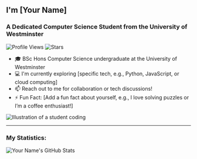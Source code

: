 ## I'm [Your Name]

### A Dedicated Computer Science Student from the University of Westminster

![Profile Views](https://komarev.com/ghpvc/?username=yourusername&color=blue) ![Stars](https://img.shields.io/github/stars/yourusername?affiliations=OWNER%2CCOLLABORATOR&style=social)

- 🎓 BSc Hons Computer Science undergraduate at the University of Westminster
- 💻 I'm currently exploring [specific tech, e.g., Python, JavaScript, or cloud computing]
- 📫 Reach out to me for collaboration or tech discussions!
- ⚡ Fun Fact: [Add a fun fact about yourself, e.g., I love solving puzzles or I’m a coffee enthusiast!]

![Illustration of a student coding](https://via.placeholder.com/300x200.png?text=Student+Coding+Illustration)

---

### My Statistics:

![Your Name's GitHub Stats](https://github-readme-stats.vercel.app/api?username=HavinduVijan&show_icons=true&theme=radical)
